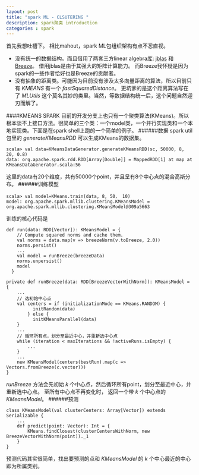 ```yaml
---
layout: post
title: "spark ML - CLSUTERING "
description: spark聚类 introduction
categories : spark
---
```


首先我想吐槽下。 相比mahout，spark ML包组织架构有点不忍直视。

- 没有统一的数据结构。而且借用了两套三方linear algebra库: [jblas](http://mikiobraun.github.io/jblas/) 和 [Breeze](https://github.com/scalanlp/breeze/wiki/Breeze-Linear-Algebra)。 借用jblas是由于其强大的矩阵计算能力。 而Breeze我怀疑是因为spark的一些作者恰好也是Breeze的贡献者。
- 没有抽象的距离类。可能因为目前没有涉及太多向量距离的算法，所以目前只有 *KMEANS* 有一个 *fastSquaredDistance*。 更坑爹的是这个距离算法写在了 *MLUtils* 这个莫名其妙的类里。当然，等数据结构统一后，这个问题自然迎刃而解了。
<!-- more -->
####KMEANS
SPARK 目前的开发分支上也只有一个聚类算法(KMeans)。所以根本谈不上接口方法。很简单的三个类：一个model类，一个并行实现类和一个本地实现类。下面是在spark shell上跑的一个简单的例子。
######数据
spark util包里的 *generateKMeansRDD* 可以生成KMeans的数据集。
<pre><code>scala> val data=KMeansDataGenerator.generateKMeansRDD(sc, 50000, 8, 20, 0.8)
data: org.apache.spark.rdd.RDD[Array[Double]] = MappedRDD[1] at map at KMeansDataGenerator.scala:56</code></pre>
这里的data有20个维度，共有50000个point，并且呈有8个中心点的混合高斯分布。
######训练模型
<pre><code>scala> val model=KMeans.train(data, 8, 50， 10)
model: org.apache.spark.mllib.clustering.KMeansModel = org.apache.spark.mllib.clustering.KMeansModel@309a5663</code></pre>
训练的核心代码是
<pre><code>def run(data: RDD[Vector]): KMeansModel = {
    // Compute squared norms and cache them.
    val norms = data.map(v => breezeNorm(v.toBreeze, 2.0))
    norms.persist()
    ...
    val model = runBreeze(breezeData)
    norms.unpersist()
    model
  }

private def runBreeze(data: RDD[BreezeVectorWithNorm]): KMeansModel = {
	...
	// 选初始中心点
	val centers = if (initializationMode == KMeans.RANDOM) {
	      initRandom(data)
	    } else {
	      initKMeansParallel(data)
	}
	...
	// 循环所有点，划分至最近中心，并重新选中心点
	while (iteration < maxIterations && !activeRuns.isEmpty) {
		...
	}
	...
	new KMeansModel(centers(bestRun).map(c => Vectors.fromBreeze(c.vector)))
}
</code></pre>
*runBreeze* 方法会先初始 *k* 个中心点，然后循环所有point，划分至最近中心，并重新选中心点。 至所有中心点不再变化时， 返回一个带 *k* 个中心点的 *KMeansModel*。
######预测
 <pre><code>class KMeansModel(val clusterCenters: Array[Vector]) extends Serializable {
    ...
    def predict(point: Vector): Int = {
        KMeans.findClosest(clusterCentersWithNorm, new BreezeVectorWithNorm(point))._1
    }
}
</code></pre>
预测代码其实很简单，找出要预测的点和 *KMeansModel* 的 *k* 个中心最近的中心即为所属类别。